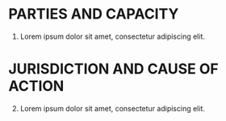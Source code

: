 # PARTIES AND CAPACITY

1. Lorem ipsum dolor sit amet, consectetur adipiscing elit.

# JURISDICTION AND CAUSE OF ACTION

2. Lorem ipsum dolor sit amet, consectetur adipiscing elit.
